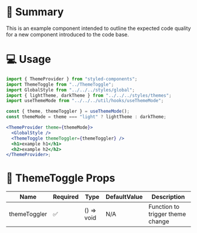# 📝 Summary

This is an example component intended to outline the expected code quality for a new component introduced to the code base.

# 💻 Usage

```jsx
import { ThemeProvider } from "styled-components";
import ThemeToggle from "../ThemeToggle";
import GlobalStyle from "../../../styles/global";
import { lightTheme, darkTheme } from "../../../styles/themes";
import useThemeMode from "../../../util/hooks/useThemeMode";

const { theme, themeToggler } = useThemeMode();
const themeMode = theme === "light" ? lightTheme : darkTheme;

<ThemeProvider theme={themeMode}>
  <GlobalStyle />
  <ThemeToggle themeToggler={themeToggler} />
  <h1>example h1</h1>
  <h2>example h2</h2>
</ThemeProvider>;
```

# 📩 ThemeToggle Props

| Name         | Required | Type       | DefaultValue | Description                      |
| ------------ | -------- | ---------- | ------------ | -------------------------------- |
| themeToggler | ✅       | () => void | N/A          | Function to trigger theme change |
